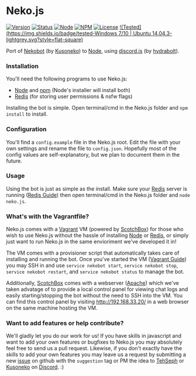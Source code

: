 # Neko.js
[![Version](https://img.shields.io/badge/version-0.8.6-brightgreen.svg?style=flat-square)]()
[![Status](https://img.shields.io/badge/status-in--dev-yellow.svg?style=flat-square)]()
[![Node](https://img.shields.io/badge/node-5.1.0-green.svg?style=flat-square)](https://nodejs.org/)
[![NPM](https://img.shields.io/badge/npm-3.5.0-green.svg?style=flat-square)](https://www.npmjs.com/)
[![License](https://img.shields.io/badge/license-MIT-blue.svg?style=flat-square)](http://mit-license.org/)
[![Tested](https://img.shields.io/badge/tested-Windows 7/10 | Ubuntu 14.04.3-lightgrey.svg?style=flat-square)]()

Port of [Nekobot](https://github.com/Kusoneko/Nekobot) (by [Kusoneko](https://github.com/Kusoneko)) to [Node](https://nodejs.org/), using [discord.js](https://github.com/hydrabolt/discord.js) (by [hydrabolt](https://github.com/hydrabolt)).

### Installation
You'll need the following programs to use Neko.js:
- [Node](https://nodejs.org/) and [npm](https://www.npmjs.com/) (Node's installer will install both)
- [Redis](http://redis.io/) (for storing user permissions & nsfw flags)

Installing the bot is simple. Open terminal/cmd in the Neko.js folder and `npm install` to install.

### Configuration
You'll find a `config.example` file in the Neko.js root. Edit the file with your own settings and rename the file to `config.json`. Hopefully most of the config values are self-explanatory, but we plan to document them in the future.

### Usage
Using the bot is just as simple as the install. Make sure your [Redis](http://redis.io/) server is running ([Redis Guide](http://redis.io/topics/quickstart)) then open terminal/cmd in the Neko.js folder and `node neko.js`.

### What's with the Vagrantfile?
Neko.js comes with a [Vagrant](https://www.vagrantup.com/) VM (powered by [ScotchBox](https://github.com/scotch-io/scotch-box)) for those who wish to use Neko.js without the hassle of installing [Node](https://nodejs.org/) or [Redis](http://redis.io/), or simply just want to run Neko.js in the same envioriment we've developed it in!

The VM comes with a provisioner script that automatically takes care of installing and running the bot. Once you've started the VM ([Vagrant Guide](https://docs.vagrantup.com/v2/getting-started/)) you may SSH in and use `service nekobot start`, `service nekobot stop`, `service nekobot restart`, and `service nekobot status` to manage the bot.

Additionally, [ScotchBox](https://github.com/scotch-io/scotch-box) comes with a webserver ([Apache](https://httpd.apache.org/)) which we've taken advatage of to provide a local control panel for viewing chat logs and easily starting/stopping the bot without the need to SSH into the VM. You can find this control panel by visiting http://192.168.33.20/ in a web browser on the same machine hosting the VM.

### Want to add features or help contribute?
We'll gladly let you do our work for us! If you have skills in javascript and want to add your own features or bugfixes to Neko.js you may absolutely feel free to send us a pull request. Likewise, if you don't exactly have the skills to add your own features you may leave us a request by submitting a new [issue](https://github.com/TehSeph/Neko.js/issues) on github with the `suggestion` tag or PM the idea to [TehSeph](https://github.com/TehSeph) or [Kusoneko](https://github.com/Kusoneko) on [Discord](https://discordapp.com/). :)
